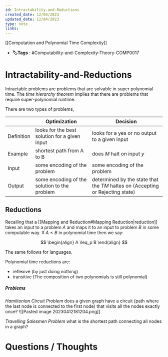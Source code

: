 ```yaml
---
id: Intractability-and-Reductions
created_date: 12/04/2023
updated_date: 12/04/2023
type: note
links: 
---
```

[[Computation and Polynomial Time Complexity]]
* **🏷️Tags** : #Computability-and-Complexity-Theory-COMP0017 
# Intractability-and-Reductions

Intractable problems are problems that are solvable in super polynomial time. The *time hierarchy theorem* implies that there are problems that require super-polynomial runtime.

There are two types of problems, 

|            | Optimization                                  | Decision                                      |
| ---------- | --------------------------------------------- | --------------------------------------------- |
| Definition | looks for the best solution for a given input | looks for a yes or no output to a given input |
| Example    | shortest path from A to B                     | does $M$ halt on input $y$                    |
| Input      | some encoding of the problem                  | some encoding of the problem                  |
| Output     | some encoding of the solution to the problem  | determined by the state that the $TM$ haltes on (Accepting or Rejecting state)                                              |

## Reductions

Recalling that a [[Mapping and Reduction#Mapping Reduction|reduction]] takes an input to a problem $A$ and maps it to an input to problem $B$ in some computable way. If $A \leq B$ in polynomial time then we say:

$$
\begin{align}
A \leq_p B
\end{align}
$$

The same follows for languages.

Polynomial time reductions are:
* reflexive (by just doing nothing)
* transitive (The composition of two polynomials is still polynomial)


##### Problems
*Hamiltonian Circuit Problem* does a given graph have a circuit (path where the last node is connected to the first node) that visits all the nodes exactly once?
![[Pasted image 20230412181204.png]]

*Travelling Salesmen Problem* what is the shortest path connecting all nodes in a graph?


# Questions / Thoughts